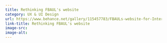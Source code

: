 ```yaml
---
title: Rethinking FBAUL's website
category: UX & UI Design
url: https://www.behance.net/gallery/115457783/FBAULs-website-for-International-Students
link-title: Rethinking FBAUL's website
image-src: 
image-alt:
---
```


